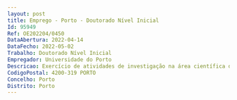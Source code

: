 ```yaml
--- 
layout: post
title: Emprego - Porto - Doutorado Nível Inicial
Id: 95949
Ref: OE202204/0450
DataAbertura: 2022-04-14
DataFecho: 2022-05-02
Trabalho: Doutorado Nível Inicial
Empregador: Universidade do Porto
Descricao: Exercício de atividades de investigação na área científica de Ciências da Saúde
CodigoPostal: 4200-319 PORTO
Concelho: Porto
Distrito: Porto
--- 
```

